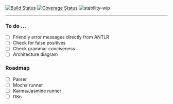[![Build Status](https://travis-ci.org/andreventuravale/nanospec.svg?branch=master)](https://travis-ci.org/andreventuravale/nanospec) [![Coverage Status](https://coveralls.io/repos/github/andreventuravale/nanospec/badge.svg?branch=master)](https://coveralls.io/github/andreventuravale/nanospec?branch=master) ![stability-wip](https://img.shields.io/badge/stability-working%20in%20progress-blue.svg)

---

### To do ...

- [ ] Friendly error messages directly from ANTLR
- [ ] Check for false positives
- [ ] Check grammar conciseness
- [ ] Architecture diagram

### Roadmap

- [ ] Parser
- [ ] Mocha runner
- [ ] Karma/Jasmine runner
- [ ] I18n